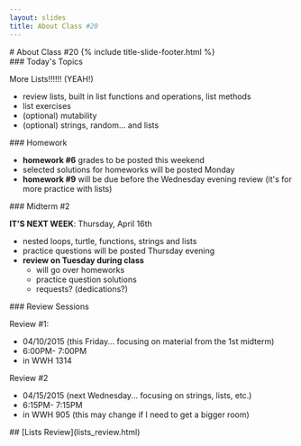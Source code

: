 ```yaml
---
layout: slides
title: About Class #20 
---
```

<section markdown="block" class="title-slide">
#  About Class #20
{% include title-slide-footer.html %}
</section>

<section markdown="block">
###  Today's Topics

More Lists!!!!!! (YEAH!)

* review lists, built in list functions and operations, list methods
* list exercises
* (optional) mutability
* (optional) strings, random... and lists
</section>

<section markdown="block">
###  Homework

* __homework #6__ grades to be posted this weekend
* selected solutions for homeworks will be posted Monday 
* __homework #9__ will be due before the Wednesday evening review (it's for more practice with lists) 

</section>




<section markdown="block">
###  Midterm #2

__IT'S NEXT WEEK__:  Thursday, April 16th

* nested loops, turtle, functions, strings and lists
* practice questions will be posted Thursday evening
* __review on Tuesday during class__ 
	* will go over homeworks 
	* practice question solutions
	* requests? (dedications?)
</section>

<section markdown="block">
###  Review Sessions

Review #1:

* 04/10/2015 (this Friday... focusing on material from the 1st midterm)
* 6:00PM- 7:00PM
* in WWH 1314

Review #2

* 04/15/2015 (next Wednesday... focusing on strings, lists, etc.)
* 6:15PM- 7:15PM
* in WWH 905 (this may change if I need to get a bigger room)


</section>
<section markdown="block">
##  [Lists Review](lists_review.html)
</section>
